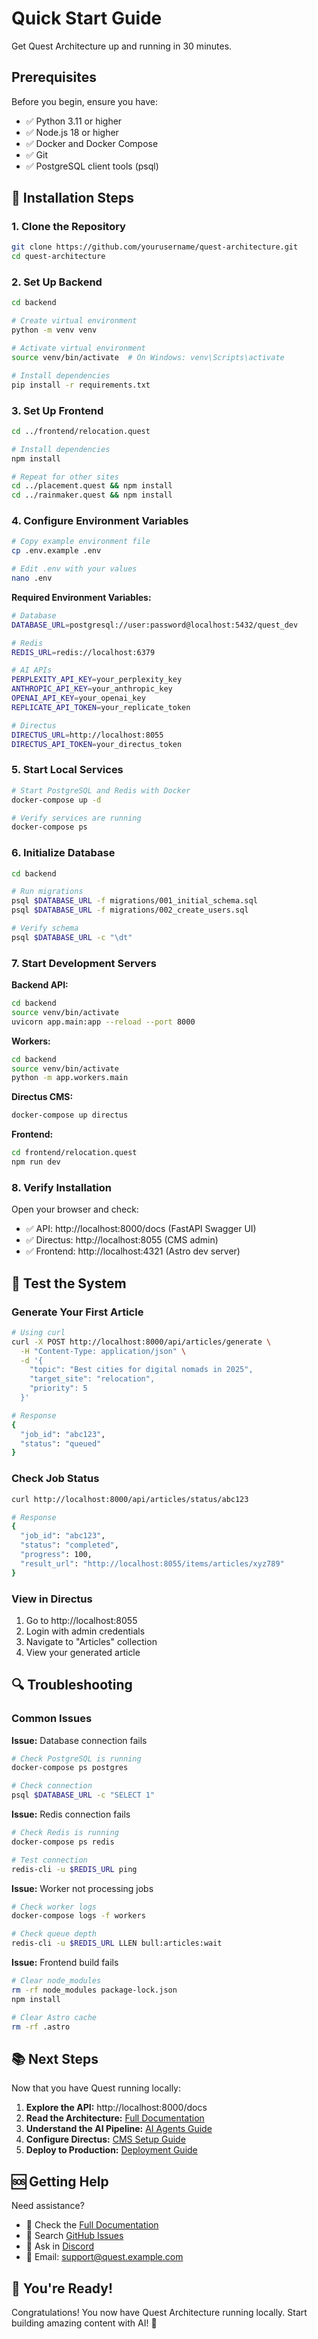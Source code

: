 # Quick Start Guide

Get Quest Architecture up and running in 30 minutes.

## Prerequisites

Before you begin, ensure you have:

- ✅ Python 3.11 or higher
- ✅ Node.js 18 or higher
- ✅ Docker and Docker Compose
- ✅ Git
- ✅ PostgreSQL client tools (psql)

## 🚀 Installation Steps

### 1. Clone the Repository

```bash
git clone https://github.com/yourusername/quest-architecture.git
cd quest-architecture
```

### 2. Set Up Backend

```bash
cd backend

# Create virtual environment
python -m venv venv

# Activate virtual environment
source venv/bin/activate  # On Windows: venv\Scripts\activate

# Install dependencies
pip install -r requirements.txt
```

### 3. Set Up Frontend

```bash
cd ../frontend/relocation.quest

# Install dependencies
npm install

# Repeat for other sites
cd ../placement.quest && npm install
cd ../rainmaker.quest && npm install
```

### 4. Configure Environment Variables

```bash
# Copy example environment file
cp .env.example .env

# Edit .env with your values
nano .env
```

**Required Environment Variables:**

```bash
# Database
DATABASE_URL=postgresql://user:password@localhost:5432/quest_dev

# Redis
REDIS_URL=redis://localhost:6379

# AI APIs
PERPLEXITY_API_KEY=your_perplexity_key
ANTHROPIC_API_KEY=your_anthropic_key
OPENAI_API_KEY=your_openai_key
REPLICATE_API_TOKEN=your_replicate_token

# Directus
DIRECTUS_URL=http://localhost:8055
DIRECTUS_API_TOKEN=your_directus_token
```

### 5. Start Local Services

```bash
# Start PostgreSQL and Redis with Docker
docker-compose up -d

# Verify services are running
docker-compose ps
```

### 6. Initialize Database

```bash
cd backend

# Run migrations
psql $DATABASE_URL -f migrations/001_initial_schema.sql
psql $DATABASE_URL -f migrations/002_create_users.sql

# Verify schema
psql $DATABASE_URL -c "\dt"
```

### 7. Start Development Servers

**Backend API:**

```bash
cd backend
source venv/bin/activate
uvicorn app.main:app --reload --port 8000
```

**Workers:**

```bash
cd backend
source venv/bin/activate
python -m app.workers.main
```

**Directus CMS:**

```bash
docker-compose up directus
```

**Frontend:**

```bash
cd frontend/relocation.quest
npm run dev
```

### 8. Verify Installation

Open your browser and check:

- ✅ API: http://localhost:8000/docs (FastAPI Swagger UI)
- ✅ Directus: http://localhost:8055 (CMS admin)
- ✅ Frontend: http://localhost:4321 (Astro dev server)

## 🧪 Test the System

### Generate Your First Article

```bash
# Using curl
curl -X POST http://localhost:8000/api/articles/generate \
  -H "Content-Type: application/json" \
  -d '{
    "topic": "Best cities for digital nomads in 2025",
    "target_site": "relocation",
    "priority": 5
  }'

# Response
{
  "job_id": "abc123",
  "status": "queued"
}
```

### Check Job Status

```bash
curl http://localhost:8000/api/articles/status/abc123

# Response
{
  "job_id": "abc123",
  "status": "completed",
  "progress": 100,
  "result_url": "http://localhost:8055/items/articles/xyz789"
}
```

### View in Directus

1. Go to http://localhost:8055
2. Login with admin credentials
3. Navigate to "Articles" collection
4. View your generated article

## 🔍 Troubleshooting

### Common Issues

**Issue:** Database connection fails

```bash
# Check PostgreSQL is running
docker-compose ps postgres

# Check connection
psql $DATABASE_URL -c "SELECT 1"
```

**Issue:** Redis connection fails

```bash
# Check Redis is running
docker-compose ps redis

# Test connection
redis-cli -u $REDIS_URL ping
```

**Issue:** Worker not processing jobs

```bash
# Check worker logs
docker-compose logs -f workers

# Check queue depth
redis-cli -u $REDIS_URL LLEN bull:articles:wait
```

**Issue:** Frontend build fails

```bash
# Clear node_modules
rm -rf node_modules package-lock.json
npm install

# Clear Astro cache
rm -rf .astro
```

## 📚 Next Steps

Now that you have Quest running locally:

1. **Explore the API:** http://localhost:8000/docs
2. **Read the Architecture:** [Full Documentation](./ARCHITECTURE.md)
3. **Understand the AI Pipeline:** [AI Agents Guide](./docs/AI_AGENTS.md)
4. **Configure Directus:** [CMS Setup Guide](./docs/DIRECTUS_SETUP.md)
5. **Deploy to Production:** [Deployment Guide](./docs/DEPLOYMENT.md)

## 🆘 Getting Help

Need assistance?

- 📖 Check the [Full Documentation](./ARCHITECTURE.md)
- 🐛 Search [GitHub Issues](https://github.com/quest/issues)
- 💬 Ask in [Discord](https://discord.gg/quest)
- 📧 Email: support@quest.example.com

## 🎉 You're Ready!

Congratulations! You now have Quest Architecture running locally. Start building amazing content with AI! 🚀
